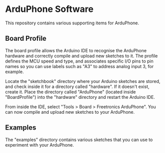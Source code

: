 ArduPhone Software
==================

This repository contains various supporting items for ArduPhone.

Board Profile
-------------
The board profile allows the Arduino IDE to recognise the ArduPhone
hardware and correctly compile and upload new sketches to it. The
profile defines the MCU speed and type, and associates specific I/O
pins to pin names so you can use labels such as "A3" to address
analog input 3, for example.

Locate the "sketchbook" directory where your Arduino sketches are
stored, and check inside it for a directory called "hardware". If it
doesn't exist, create it. Place the directory called "ArduPhone"
(located inside "BoardProfile") into the "hardware" directory and
restart the Arduino IDE.

From inside the IDE, select "Tools > Board > Freetronics ArduPhone".
You can now compile and upload new sketches to your ArduPhone.

Examples
--------
The "examples" directory contains various sketches that you can use
to experiment with your ArduPhone.
